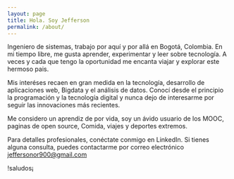 ```yaml
---
layout: page
title: Hola. Soy Jefferson
permalink: /about/
---
```


Ingeniero de sistemas, trabajo por aquí y por allá en Bogotá, Colombia. En mi tiempo libre, me gusta aprender, experimentar y leer sobre tecnología. A veces y cada que tengo la oportunidad me encanta viajar y explorar este hermoso pais. 

Mis interéses recaen en gran medida en la tecnología, desarrollo de aplicaciones web, Bigdata y el análisis de datos. Conocí desde el principio la programación y la tecnología digital y nunca dejo de interesarme por seguir las innovaciones más recientes.

Me considero un aprendiz de por vida, soy un ávido usuario de los MOOC, paginas de open source, Comida, viajes y deportes extremos.

Para detalles profesionales, conéctate conmigo en LinkedIn. Si tienes alguna consulta, puedes contactarme por correo electrónico jeffersonor900@gmail.com

!saludos¡
